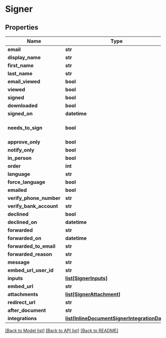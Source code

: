 # Signer

## Properties
Name | Type | Description | Notes
------------ | ------------- | ------------- | -------------
**email** | **str** |  | 
**display_name** | **str** |  | [optional] 
**first_name** | **str** |  | [optional] 
**last_name** | **str** |  | [optional] 
**email_viewed** | **bool** |  | [optional] 
**viewed** | **bool** |  | [optional] 
**signed** | **bool** |  | [optional] 
**downloaded** | **bool** |  | [optional] 
**signed_on** | **datetime** |  | [optional] 
**needs_to_sign** | **bool** |  | [optional] [default to True]
**approve_only** | **bool** |  | [optional] 
**notify_only** | **bool** |  | [optional] 
**in_person** | **bool** |  | [optional] 
**order** | **int** |  | [optional] 
**language** | **str** |  | [optional] 
**force_language** | **bool** |  | [optional] 
**emailed** | **bool** |  | [optional] 
**verify_phone_number** | **str** |  | [optional] 
**verify_bank_account** | **str** |  | [optional] 
**declined** | **bool** |  | [optional] 
**declined_on** | **datetime** |  | [optional] 
**forwarded** | **str** |  | [optional] 
**forwarded_on** | **datetime** |  | [optional] 
**forwarded_to_email** | **str** |  | [optional] 
**forwarded_reason** | **str** |  | [optional] 
**message** | **str** |  | [optional] 
**embed_url_user_id** | **str** |  | [optional] 
**inputs** | [**list[SignerInputs]**](SignerInputs.md) |  | [optional] 
**embed_url** | **str** |  | [optional] 
**attachments** | [**list[SignerAttachment]**](SignerAttachment.md) |  | [optional] 
**redirect_url** | **str** |  | [optional] 
**after_document** | **str** |  | [optional] 
**integrations** | [**list[InlineDocumentSignerIntegrationData]**](InlineDocumentSignerIntegrationData.md) |  | [optional] 

[[Back to Model list]](../README.md#documentation-for-models) [[Back to API list]](../README.md#documentation-for-api-endpoints) [[Back to README]](../README.md)


